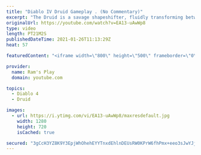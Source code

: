 ```yaml
---
title: "Diablo IV Druid Gameplay . (No Commentary)"
excerpt: "The Druid is a savage shapeshifter, fluidly transforming between the forms of a towering bear or a vicious werewolf to fight alongside the creatures of the wild."
originalUrl: https://youtube.com/watch?v=EA13-uAwWp8
type: video
length: PT21M2S
publishedDateTime: 2021-01-26T11:13:29Z
heat: 57

featuredContent: "<iframe width=\"800\" height=\"500\" frameborder=\"0\" src=\"https://www.youtube.com/embed/EA13-uAwWp8\" allow=\"accelerometer; autoplay; encrypted-media; gyroscope; picture-in-picture\" allowfullscreen></iframe>"

provider:
  name: Ram's Play
  domain: youtube.com

topics:
  - Diablo 4
  - Druid

images:
  - url: https://i.ytimg.com/vi/EA13-uAwWp8/maxresdefault.jpg
    width: 1280
    height: 720
    isCached: true

secured: "3gCcH3YZ8K9Y3EpjWhOhehEYYTnxdEhlnDEUsRW0KPrW6fhPmx+eeo3sJwYJjxcAPHJUaPSXD80VXrUJMYFY4cQBD1x/21lv10Vd0NeNcr4qKtwIS5G+7TvBiaMa7dzJRTQPxudnKlq3DBn3FH7e3HTAEUixDwGEpKzIVU/xhCBgm/IXdezCYncJKoP68UI6qQY7sIU0a7KnpM1Kmc+lcP7A5rJQxiohb1I0nZPcGpc6pOgHlrB8OUnkTPsxAFXNDlBBGtGlLBd4q8ZFVQc8+uoCjDTGYI1Xn73s6hxBGgzogghr+GuYuSd89RV943pyhSP3fHWQLB/33XkG2YfpHN46S4MmKKxdj6fGF+hfZfW5rPT/dF1sZQ4o1JFxt63JfPKukiByjAKsOAnfAUU3p6YTRGDXK8KTb6x1uQsCZxIXKxBeNr4CG+tJRLzidNPc;v4Nk/4gbbEqhMuFqByjQvg=="
---
```


